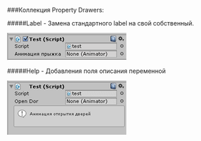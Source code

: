 ###Коллекция Property Drawers:

#####Label - Замена стандартного label на свой собственный.

![](Label/label_demo.png)

#####Help - Добавления поля описания переменной

![](Help/help_demo.png)
